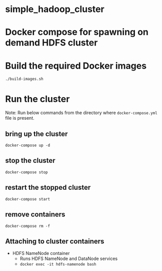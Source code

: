 # simple_hadoop_cluster

# Docker compose for spawning on demand HDFS cluster

# Build the required Docker images
`./build-images.sh`

# Run the cluster
Note: Run below commands from the directory where `docker-compose.yml` file is present.
## bring up the cluster
`docker-compose up -d`
## stop the cluster
`docker-compose stop`
## restart the stopped cluster
`docker-compose start`
## remove containers
`docker-compose rm -f`


## Attaching to cluster containers
  - HDFS NameNode container
    * Runs HDFS NameNode and DataNode services
    * `docker exec -it hdfs-namenode bash`
